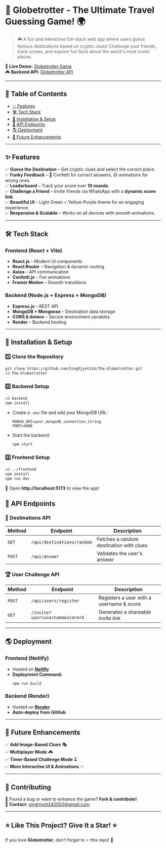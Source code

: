 # 📌 Globetrotter - The Ultimate Travel Guessing Game! 🌍

> 🎮 A fun and interactive full-stack web app where users guess famous destinations based on cryptic clues! 
> Challenge your friends, track scores, and explore fun facts about the world's most iconic places.  

🚀 **Live Demo:** [Globetrotter Game](https://globetrotter-game.netlify.app/)  
🎮 **Backend API:** [Globetrotter API](https://globetrotter-backend-pnxh.onrender.com/)  

---

## 📜 Table of Contents

- [✨ Features](#-features)
- [🛠 Tech Stack](#-tech-stack)
- [🚀 Installation & Setup](#-installation--setup)
- [🔗 API Endpoints](#-api-endpoints)
- [🌎 Deployment](#-deployment)
- [📌 Future Enhancements](#-future-enhancements)

---

## ✨ Features

✅ **Guess the Destination** – Get cryptic clues and select the correct place.  
✅ **Funky Feedback** – 🎉 Confetti for correct answers, 😢 animations for wrong ones.  
✅ **Leaderboard** – Track your score over **10 rounds**.  
✅ **Challenge a Friend** – Invite friends via WhatsApp with a **dynamic score link**.  
✅ **Beautiful UI** – Light Green + Yellow-Purple theme for an engaging experience.  
✅ **Responsive & Scalable** – Works on all devices with smooth animations.  

---

## 🛠 Tech Stack

### **Frontend (React + Vite)**
- **React.js** – Modern UI components
- **React Router** – Navigation & dynamic routing
- **Axios** – API communication
- **Confetti.js** – Fun animations
- **Framer Motion** – Smooth transitions

### **Backend (Node.js + Express + MongoDB)**
- **Express.js** – REST API
- **MongoDB + Mongoose** – Destination data storage
- **CORS & dotenv** – Secure environment variables
- **Render** – Backend hosting

---

## 🚀 Installation & Setup

### **1️⃣ Clone the Repository**
```bash
git clone https://github.com/Singhjyoti24/The-Globetrotter.git
cd The-Globetrotter
```

### **2️⃣ Backend Setup**
```bash
cd backend
npm install
```
- Create a `.env` file and add your MongoDB URL:
  ```
  MONGO_URI=your_mongodb_connection_string
  PORT=5000
  ```
- Start the backend:
  ```bash
  npm start
  ```

### **3️⃣ Frontend Setup**
```bash
cd ../frontend
npm install
npm run dev
```

🚀 Open **http://localhost:5173** to view the app!


## 🔗 API Endpoints

### 🚀 **Destinations API**
| Method | Endpoint | Description |
|--------|---------|-------------|
| `GET` | `/api/destinations/random` | Fetches a random destination with clues |
| `POST` | `/api/answer` | Validates the user's answer |

### 🏆 **User Challenge API**
| Method | Endpoint | Description |
|--------|---------|-------------|
| `POST` | `/api/users/register` | Registers a user with a username & score |
| `GET` | `/invite?user=username&score=5` | Generates a shareable invite link |

---

## 🌎 Deployment

### **Frontend (Netlify)**
- Hosted on **[Netlify](https://globetrotter-game.netlify.app/)**  
- **Deployment Command:**  
  ```bash
  npm run build
  ```

### **Backend (Render)**
- Hosted on **[Render](https://globetrotter-backend-pnxh.onrender.com/)**  
- **Auto-deploy from GitHub**  

---

## 📌 Future Enhancements

✅ **Add Image-Based Clues** 🎭  
✅ **Multiplayer Mode** 🎮  
✅ **Timer-Based Challenge Mode** ⏳  
✅ **More Interactive UI & Animations** ✨  

---

## 📢 Contributing

🎉 Found a bug or want to enhance the game? **Fork & contribute!**  
📩 **Contact:** singhjyoti242002@gmail.com  

---

## ⭐ Like This Project? Give It a Star! ⭐
If you love **Globetrotter**, don't forget to ⭐ this repo! 🚀
